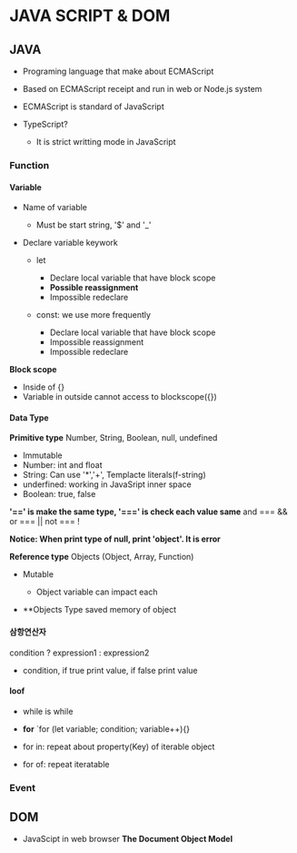 # JAVA SCRIPT & DOM
## JAVA
- Programing language that make about ECMAScript
- Based on ECMAScript receipt and run in web or Node.js system
- ECMAScript is standard of JavaScript

- TypeScript?
  - It is strict writting mode in JavaScript

### Function
#### Variable
- Name of variable
  - Must be start string, '$' and '_'

- Declare variable keywork
  - let
    - Declare local variable that have block scope
    - **Possible reassignment**
    - Impossible redeclare 

  - const: we use more frequently
    - Declare local variable that have block scope
    - Impossible reassignment
    - Impossible redeclare 

**Block scope**
  - Inside of {}
  - Variable in outside cannot access to blockscope({})

#### Data Type
**Primitive type**
Number, String, Boolean, null, undefined
- Immutable
- Number: int and float
- String: Can use '*','+', Templacte literals(f-string)
- underfined: working in JavaSript inner space
- Boolean: true, false

**'==' is make the same type, '===' is check each value same**
and === &&
or === ||
not === !

**Notice: When print type of null, print 'object'. It is error** 

**Reference type**
Objects (Object, Array, Function)
- Mutable
  - Object variable can impact each

- **Objects Type saved memory of object

#### 삼항연산자
condition ? expression1 : expression2
- condition, if true print value, if false print value

#### loof
- while is while
- **for**
  `for (let variable; condition; variable++){}

- for in: repeat about property(Key) of iterable object
- for of: repeat iteratable

### Event

## DOM
- JavaScipt in web browser
**The Document Object Model**